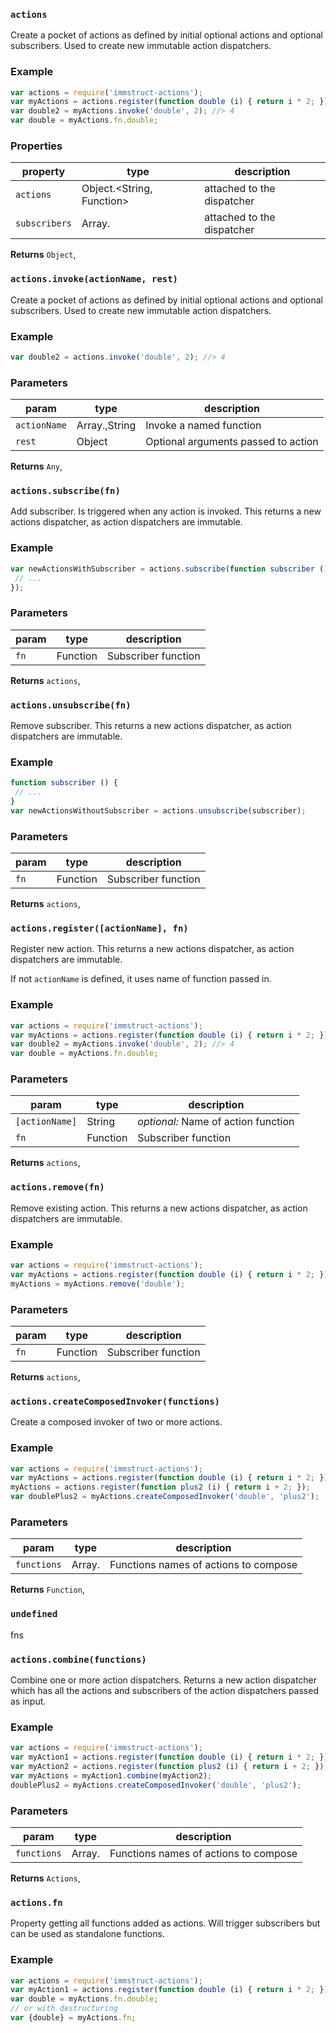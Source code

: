 
### `actions`

Create a pocket of actions as defined by initial optional actions and
optional subscribers. Used to create new immutable action dispatchers.

### Example

```js
var actions = require('immstruct-actions');
var myActions = actions.register(function double (i) { return i * 2; });
var double2 = myActions.invoke('double', 2); //> 4
var double = myActions.fn.double;
```


### Properties

| property      | type                      | description                 |
| ------------- | ------------------------- | --------------------------- |
| `actions`     | Object.<String, Function> | attached to the dispatcher  |
| `subscribers` | Array.<Function>          | attached to the dispatcher  |



**Returns** `Object`,


### `actions.invoke(actionName, rest)`

Create a pocket of actions as defined by initial optional actions and
optional subscribers. Used to create new immutable action dispatchers.

### Example

```js
var double2 = actions.invoke('double', 2); //> 4
```


### Parameters

| param        | type                  | description                          |
| ------------ | --------------------- | ------------------------------------ |
| `actionName` | Array.<String>,String | Invoke a named function              |
| `rest`       | Object                | Optional arguments passed to action  |



**Returns** `Any`,


### `actions.subscribe(fn)`

Add subscriber. Is triggered when any action is invoked. This returns
a new actions dispatcher, as action dispatchers are immutable.

### Example

```js
var newActionsWithSubscriber = actions.subscribe(function subscriber () {
 // ...
});
```


### Parameters

| param | type     | description          |
| ----- | -------- | -------------------- |
| `fn`  | Function | Subscriber function  |



**Returns** `actions`,


### `actions.unsubscribe(fn)`

Remove subscriber. This returns a new actions dispatcher, as action
dispatchers are immutable.

### Example

```js
function subscriber () {
 // ...
}
var newActionsWithoutSubscriber = actions.unsubscribe(subscriber);
```


### Parameters

| param | type     | description          |
| ----- | -------- | -------------------- |
| `fn`  | Function | Subscriber function  |



**Returns** `actions`,


### `actions.register([actionName], fn)`

Register new action. This returns a new actions dispatcher, as action
dispatchers are immutable.

If not `actionName` is defined, it uses name of function passed in.

### Example

```js
var actions = require('immstruct-actions');
var myActions = actions.register(function double (i) { return i * 2; });
var double2 = myActions.invoke('double', 2); //> 4
var double = myActions.fn.double;

```


### Parameters

| param          | type     | description                         |
| -------------- | -------- | ----------------------------------- |
| `[actionName]` | String   | _optional:_ Name of action function |
| `fn`           | Function | Subscriber function                 |



**Returns** `actions`,


### `actions.remove(fn)`

Remove existing action. This returns a new actions dispatcher, as action
dispatchers are immutable.

### Example

```js
var actions = require('immstruct-actions');
var myActions = actions.register(function double (i) { return i * 2; });
myActions = myActions.remove('double');
```


### Parameters

| param | type     | description          |
| ----- | -------- | -------------------- |
| `fn`  | Function | Subscriber function  |



**Returns** `actions`,


### `actions.createComposedInvoker(functions)`

Create a composed invoker of two or more actions.

### Example

```js
var actions = require('immstruct-actions');
var myActions = actions.register(function double (i) { return i * 2; });
myActions = actions.register(function plus2 (i) { return i + 2; });
var doublePlus2 = myActions.createComposedInvoker('double', 'plus2');
```


### Parameters

| param       | type           | description                            |
| ----------- | -------------- | -------------------------------------- |
| `functions` | Array.<String> | Functions names of actions to compose  |



**Returns** `Function`,


### `undefined`

fns


### `actions.combine(functions)`

Combine one or more action dispatchers. Returns a new action dispatcher
which has all the actions and subscribers of the action dispatchers passed
as input.

### Example

```js
var actions = require('immstruct-actions');
var myAction1 = actions.register(function double (i) { return i * 2; });
var myAction2 = actions.register(function plus2 (i) { return i + 2; });
var myActions = myAction1.combine(myAction2);
doublePlus2 = myActions.createComposedInvoker('double', 'plus2');
```


### Parameters

| param       | type           | description                            |
| ----------- | -------------- | -------------------------------------- |
| `functions` | Array.<String> | Functions names of actions to compose  |



**Returns** `Actions`,


### `actions.fn`

Property getting all functions added as actions. Will trigger subscribers
but can be used as standalone functions.

### Example

```js
var actions = require('immstruct-actions');
var myAction1 = actions.register(function double (i) { return i * 2; });
var double = myActions.fn.double;
// or with destructuring
var {double} = myActions.fn;
```
